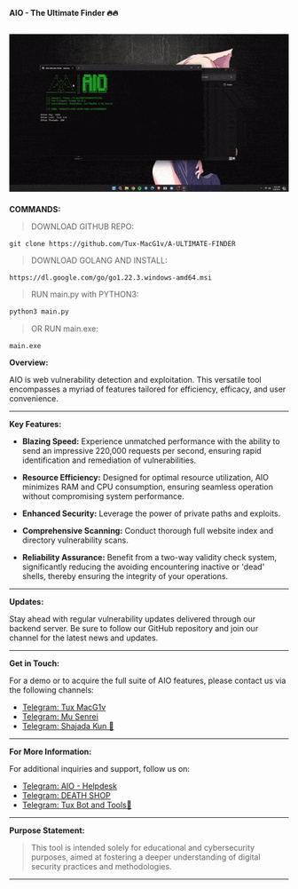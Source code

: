 **AIO - The Ultimate Finder 🔥🔥**

![AIO - The Ultimate Finder](https://github.com/Tux-MacG1v/A-ULTIMATE-FINDER/blob/main/AIO.gif)
---

**COMMANDS:**

> DOWNLOAD GITHUB REPO:
```terminal
git clone https://github.com/Tux-MacG1v/A-ULTIMATE-FINDER
```
> DOWNLOAD GOLANG AND INSTALL:
```link
https://dl.google.com/go/go1.22.3.windows-amd64.msi
```
> RUN main.py with PYTHON3:
```python
python3 main.py
```
> OR RUN main.exe:
```terminal
main.exe
```
**Overview:**

AIO is web vulnerability detection and exploitation. This versatile tool encompasses a myriad of features tailored for efficiency, efficacy, and user convenience.

---

**Key Features:**

- **Blazing Speed:** Experience unmatched performance with the ability to send an impressive 220,000 requests per second, ensuring rapid identification and remediation of vulnerabilities.

- **Resource Efficiency:** Designed for optimal resource utilization, AIO minimizes RAM and CPU consumption, ensuring seamless operation without compromising system performance.

- **Enhanced Security:** Leverage the power of private paths and exploits.

- **Comprehensive Scanning:** Conduct thorough full website index and directory vulnerability scans.

- **Reliability Assurance:** Benefit from a two-way validity check system, significantly reducing the avoiding encountering inactive or 'dead' shells, thereby ensuring the integrity of your operations.

---

**Updates:**

Stay ahead  with regular vulnerability updates delivered through our backend server. Be sure to follow our GitHub repository and join our channel for the latest news and updates.

---

**Get in Touch:**

For a demo or to acquire the full suite of AIO features, please contact us via the following channels:

- [Telegram: Tux MacG1v](https://t.me/I_am_a_silent_killer)
- [Telegram: Mu Senrei](https://t.me/musenrei)
- [Telegram: Shajada Kun 🎻](https://t.me/MrBangladesh)

---

**For More Information:**

For additional inquiries and support, follow us on:

- [Telegram: AIO - Helpdesk](https://t.me/aiomain)
- [Telegram: DEATH SHOP](https://t.me/DEATHSHOPOFFICIAL)
- [Telegram: Tux Bot and Tools🤖](https://t.me/tuxbotandtoolshop)

---

**Purpose Statement:**

> This tool is intended solely for educational and cybersecurity purposes, aimed at fostering a deeper understanding of digital security practices and methodologies.

---
